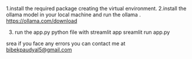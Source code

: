 1.install the required package creating the virtual environment.
2.install the ollama model in your local machine and run the ollama .
https://ollama.com/download

3. run the app.py python file with streamlit app
sreamlit run app.py


srea
if you face any errors you can contact me at bibekpaudyal5@gmail.com
